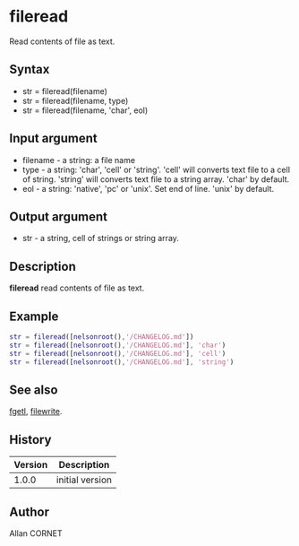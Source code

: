 

# fileread

Read contents of file as text.

## Syntax

- str = fileread(filename)
- str = fileread(filename, type)
- str = fileread(filename, 'char', eol)

## Input argument

 - filename - a string: a file name
 - type - a string: 'char', 'cell' or 'string'. 'cell' will converts text file to a cell of string. 'string' will converts text file to a string array. 'char' by default.
 - eol - a string: 'native', 'pc' or 'unix'. Set end of line. 'unix' by default.

## Output argument

 - str - a string, cell of strings or string array.

## Description


  <p><b>fileread</b> read contents of file as text.</p>


## Example

```matlab
str = fileread([nelsonroot(),'/CHANGELOG.md'])
str = fileread([nelsonroot(),'/CHANGELOG.md'], 'char')
str = fileread([nelsonroot(),'/CHANGELOG.md'], 'cell')
str = fileread([nelsonroot(),'/CHANGELOG.md'], 'string')
```

## See also

[fgetl](fgetl.md), [filewrite](filewrite.md).
## History

|Version|Description|
|------|------|
|1.0.0|initial version|


## Author

Allan CORNET



